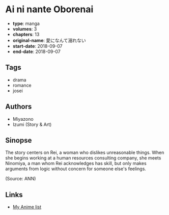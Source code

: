 # Ai ni nante Oborenai

-   **type**: manga
-   **volumes**: 3
-   **chapters**: 13
-   **original-name**: 愛になんて溺れない
-   **start-date**: 2018-09-07
-   **end-date**: 2018-09-07

## Tags

-   drama
-   romance
-   josei

## Authors

-   Miyazono
-   Izumi (Story & Art)

## Sinopse

The story centers on Rei, a woman who dislikes unreasonable things. When she begins working at a human resources consulting company, she meets Ninomiya, a man whom Rei acknowledges has skill, but only makes arguments from logic without concern for someone else's feelings.

(Source: ANN)

## Links

-   [My Anime list](https://myanimelist.net/manga/114853/Ai_ni_nante_Oborenai)
